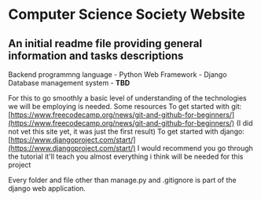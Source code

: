 # Computer Science Society Website
## An initial readme file providing general information and tasks descriptions

Backend programmng language - Python
Web Framework - Django
Database management system - **TBD**

For this to go smoothly a basic level of understanding of the technologies we will be employing is needed.
Some resources
To get started with git: [https://www.freecodecamp.org/news/git-and-github-for-beginners/](https://www.freecodecamp.org/news/git-and-github-for-beginners/) (I did not vet this site yet, it was just the first result)
To get started with django: [https://www.djangoproject.com/start/](https://www.djangoproject.com/start/) I would recommend you go through the tutorial it'll teach you almost everything i think will be needed for this project

Every folder and file other than manage.py and .gitignore is part of the django web application.
